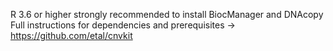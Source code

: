 R 3.6 or higher strongly recommended to install BiocManager and DNAcopy
Full instructions for dependencies and prerequisites -> https://github.com/etal/cnvkit
